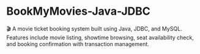 # BookMyMovies-Java-JDBC
🎬 A movie ticket booking system built using Java, JDBC, and MySQL. Features include movie listing, showtime browsing, seat availability check, and booking confirmation with transaction management.

